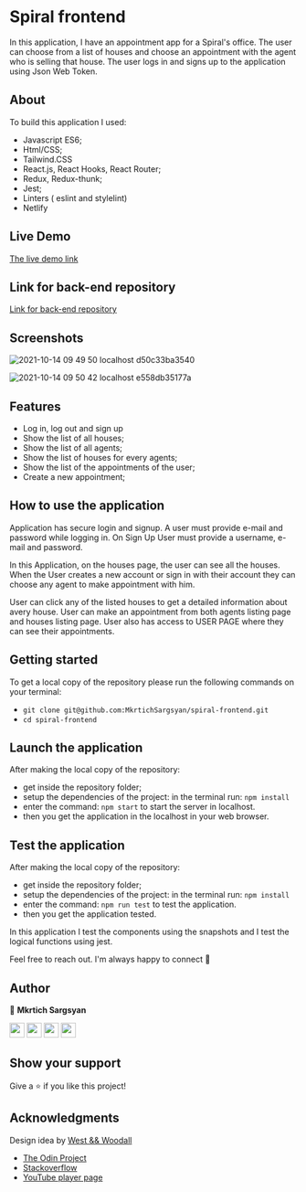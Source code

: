 # Spiral frontend

In this application, I have an appointment app for a Spiral's office. The user can choose from a list of houses and choose an appointment with the agent who is selling that house. The user logs in and signs up to the application using Json Web Token.

## About

To build this application I used:

 - Javascript ES6;
 - Html/CSS;
 - Tailwind.CSS
 - React.js, React Hooks, React Router;
 - Redux, Redux-thunk;
 - Jest;
 - Linters ( eslint and stylelint)
 - Netlify

## Live Demo

[The live demo link](https://nostalgic-wilson-91baa1.netlify.app)

## Link for back-end repository

[Link for back-end repository](https://github.com/MkrtichSargsyan/spiral-backend)


## Screenshots

![2021-10-14 09 49 50 localhost d50c33ba3540](https://user-images.githubusercontent.com/31889642/137259725-04e68214-c462-4756-a524-dd168a92e21a.png)

![2021-10-14 09 50 42 localhost e558db35177a](https://user-images.githubusercontent.com/31889642/137259646-84e2542f-12a0-4324-b062-777513f8feb5.png)

## Features

 - Log in, log out and sign up
 - Show the list of all houses;
 - Show the list of all agents;
 - Show the list of houses for every agents;
 - Show the list of the appointments of the user;
 - Create a new appointment;

## How to use the application

Application has secure login and signup. A user must provide e-mail and password while logging in. On Sign Up User must provide a username, e-mail and password.

In this Application, on the houses page, the user can see all the houses. When the User creates a new account or sign in with their account they can choose any agent to make appointment with him.

User can click any of the listed houses to get a detailed information about avery house. User can make an appointment from both agents listing page and houses listing page. User also has access to USER PAGE where they can see their appointments.

## Getting started

To get a local copy of the repository please run the following commands on your terminal:

  - ```git clone git@github.com:MkrtichSargsyan/spiral-frontend.git```
  - ```cd spiral-frontend```

## Launch the application

After making the local copy of the repository:

 - get inside the repository folder;
 - setup the dependencies of the project: in the terminal run: ```npm install```
 - enter the command: ```npm start``` to start the server in localhost.
 - then you get the application in the localhost in your web browser.


## Test the application

After making the local copy of the repository:

 - get inside the repository folder;
 - setup the dependencies of the project: in the terminal run: ```npm install```
 - enter the command: ```npm run test``` to test the application.
 - then you get the application tested.

In this application I test the components using the snapshots and I test the logical functions using jest.

Feel free to reach out. I'm always happy to connect :slightly_smiling_face:

## Author

👤 **Mkrtich Sargsyan**

[<code><img height="26" src="https://cdn.iconscout.com/icon/free/png-256/github-153-675523.png"></code>](https://github.com/MkrtichSargsyan)
[<code><img height="26" src="https://upload.wikimedia.org/wikipedia/sco/thumb/9/9f/Twitter_bird_logo_2012.svg/1200px-Twitter_bird_logo_2012.svg.png"></code>](https://twitter.com/MkrtichSargsyan)
[<code><img height="26" src="https://upload.wikimedia.org/wikipedia/commons/thumb/c/c9/Linkedin.svg/1200px-Linkedin.svg.png"></code>](https://www.linkedin.com/in/mkrtich-sargsyan/)
[<code><img height="26" src="https://cdn4.iconfinder.com/data/icons/free-colorful-icons/360/gmail.png"></code>](mailto:mkrtichsargsyan24@gmail.com)

## Show your support

Give a ⭐️ if you like this project!

## Acknowledgments


Design idea by [West && Woodall](https://westandwoodall.com/listings/160952652?street=3604%20Sunningdale%20Way&city=Durham&state=NC&zip=27707&image=%2F%2Fcdnparap120.paragonrels.com%2FParagonImages%2FProperty%2Fp12%2FTRIANGLE%2F2399064%2F0%2F0%2F0%2F56d8912e9dda09c2aeca5fe130db54b2%2F2%2Fb9d97fb02a185f7f50be77e432625c98%2F2399064.JPG)


- <a href="https://www.theodinproject.com/" target="_blank">The Odin Project</a>
- <a href="https://www.stackoverflow.com/" target="_blank">Stackoverflow</a>
- <a href="https://youtube.com/" target="_blank">YouTube player page</a>